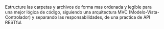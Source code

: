 Estructure las carpetas y archivos de forma mas ordenada y legible para una mejor lógica de código,
siguiendo una arquitectura MVC (Modelo-Vista-Controlador) y separando las responsabilidades,
de una practica de API RESTful.